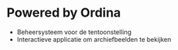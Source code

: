#  Powered by Ordina

- Beheersysteem voor de tentoonstelling
- Interactieve applicatie om archiefbeelden te bekijken
